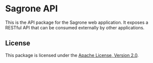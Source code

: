 # Sagrone API

This is the API package for the Sagrone web application. It exposes a RESTful API that can be consumed externally by other applications.

## License

This package is licensed under the [Apache License, Version 2.0](http://www.apache.org/licenses/LICENSE-2.0).
